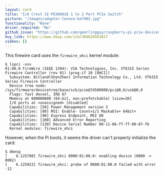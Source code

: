 ```yaml
---
layout: card
title: "I/O Crest SI-PEX60016 1 to 2 Port PCIe Switch"
picture: "/images/adapter-lenovo-ba7902.jpg"
functionality: "None"
driver_required: "No"
github_issue: "https://github.com/geerlingguy/raspberry-pi-pcie-devices/issues/113"
buy_link: https://www.ebay.com/itm/304020563817
videos: []
---
```

This firewire card uses the `firewire_ohci` kernel module:

```
$ lspci -vvv
01:00.0 FireWire (IEEE 1394): VIA Technologies, Inc. VT6315 Series Firewire Controller (rev 01) (prog-if 10 [OHCI])
  Subsystem: Bitland(ShenZhen) Information Technology Co., Ltd. VT6315 Series Firewire Controller
  Device tree node: /sys/firmware/devicetree/base/scb/pcie@7d500000/pci@0,0/usb@0,0
  Flags: fast devsel, IRQ 67
  Memory at 600000000 (64-bit, non-prefetchable) [size=2K]
  I/O ports at <unassigned> [disabled]
  Capabilities: [50] Power Management version 3
  Capabilities: [80] MSI: Enable- Count=1/1 Maskable+ 64bit+
  Capabilities: [98] Express Endpoint, MSI 00
  Capabilities: [100] Advanced Error Reporting
  Capabilities: [130] Device Serial Number 00-11-06-ff-ff-00-87-fb
  Kernel modules: firewire_ohci
```

However, when the Pi boots, it seems the driver can't properly initialize the card:

```
$ dmesg
[    6.125780] firewire_ohci 0000:01:00.0: enabling device (0000 -> 0002)
[    6.125923] firewire_ohci: probe of 0000:01:00.0 failed with error -12
```
